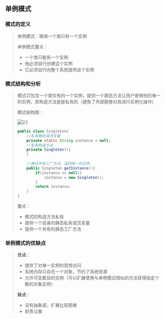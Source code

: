 ## 单例模式

### 模式的定义

> 单例模式：确保一个类只有一个实例
>
> 单例模式要点：
>
> - 一个类只能有一个实例
> - 他必须自行创建这个实例
> - 它必须自行向整个系统提供这个实例
>
> 

### 模式结构和分析

> 模式只包含一个类仅有的一个实例，提供一个静态方法让用户使用他的唯一的实例，其构造方法是是私有的（避免了外部能够对其进行实例化操作）
>
> 模式结构图：
>
> ![22](https://github.com/LQ55/notes/blob/master/%E4%BB%93%E5%BA%93%E5%9B%BE%E5%BA%93/22.png)
>
> ```java
> public class Singleton{
>     //私有静态成员变量
>     private static String instance = null;
>     //私有构造方法
>     private Singleton(){   
>     }
>     
>     //静态共有工厂方法，返回唯一的实例
>     public Singleton getInstance(){
>         if(instance == null){
>             instance = new Singleton();
>         }
>         return instance;
>     }
> }
> ```
>
> 要点：
>
> - 模式的构造方法私有
> - 提供一个自身的静态私有成员变量
> - 提供一个共有的静态工厂方法

### 单例模式的优缺点

> **优点**：
>
> - 提供了对唯一实例的受控访问
> - 系统内存只存在一个对象，节约了系统资源
> - 允许可变数目的实例（可以扩展使用与单例模式相似的方法获得指定个数的对象实例）
>
> **缺点**：
>
> - 没有抽象层，扩展比较困难
> - 职责过重